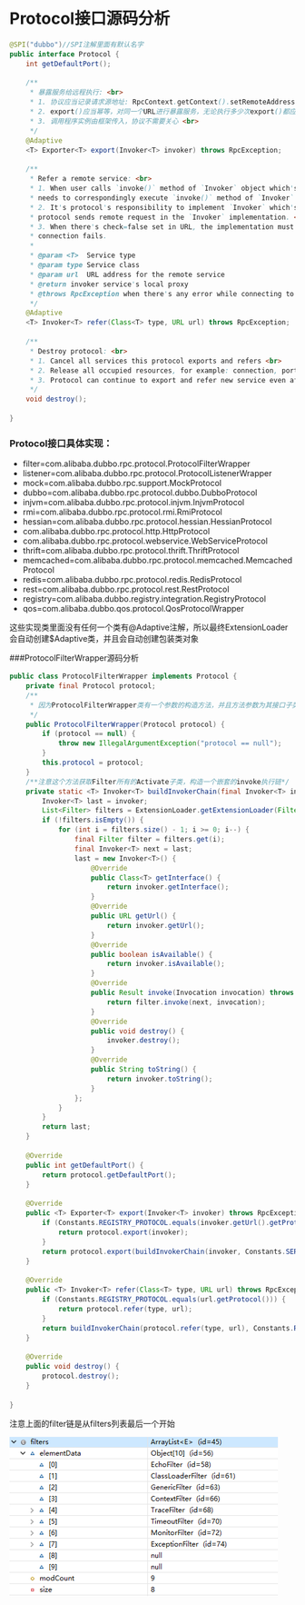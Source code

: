 # Protocol接口源码分析

```java
@SPI("dubbo")//SPI注解里面有默认名字
public interface Protocol {
    int getDefaultPort();

    /**
     * 暴露服务给远程执行: <br>
     * 1. 协议应当记录请求源地址: RpcContext.getContext().setRemoteAddress();
     * 2. export()应当幂等，对同一个URL进行暴露服务，无论执行多少次export()都应该是幂等的<br>
     * 3. 调用程序实例由框架传入，协议不需要关心 <br>
     */
    @Adaptive
    <T> Exporter<T> export(Invoker<T> invoker) throws RpcException;

    /**
     * Refer a remote service: <br>
     * 1. When user calls `invoke()` method of `Invoker` object which's returned from `refer()` call, the protocol
     * needs to correspondingly execute `invoke()` method of `Invoker` object <br>
     * 2. It's protocol's responsibility to implement `Invoker` which's returned from `refer()`. Generally speaking,
     * protocol sends remote request in the `Invoker` implementation. <br>
     * 3. When there's check=false set in URL, the implementation must not throw exception but try to recover when
     * connection fails.
     *
     * @param <T>  Service type
     * @param type Service class
     * @param url  URL address for the remote service
     * @return invoker service's local proxy
     * @throws RpcException when there's any error while connecting to the service provider
     */
    @Adaptive
    <T> Invoker<T> refer(Class<T> type, URL url) throws RpcException;

    /**
     * Destroy protocol: <br>
     * 1. Cancel all services this protocol exports and refers <br>
     * 2. Release all occupied resources, for example: connection, port, etc. <br>
     * 3. Protocol can continue to export and refer new service even after it's destroyed.
     */
    void destroy();

}
```

### Protocol接口具体实现：

- filter=com.alibaba.dubbo.rpc.protocol.ProtocolFilterWrapper
- listener=com.alibaba.dubbo.rpc.protocol.ProtocolListenerWrapper
- mock=com.alibaba.dubbo.rpc.support.MockProtocol
- dubbo=com.alibaba.dubbo.rpc.protocol.dubbo.DubboProtocol
- injvm=com.alibaba.dubbo.rpc.protocol.injvm.InjvmProtocol
- rmi=com.alibaba.dubbo.rpc.protocol.rmi.RmiProtocol
- hessian=com.alibaba.dubbo.rpc.protocol.hessian.HessianProtocol
- com.alibaba.dubbo.rpc.protocol.http.HttpProtocol
- com.alibaba.dubbo.rpc.protocol.webservice.WebServiceProtocol
- thrift=com.alibaba.dubbo.rpc.protocol.thrift.ThriftProtocol
- memcached=com.alibaba.dubbo.rpc.protocol.memcached.MemcachedProtocol
- redis=com.alibaba.dubbo.rpc.protocol.redis.RedisProtocol
- rest=com.alibaba.dubbo.rpc.protocol.rest.RestProtocol
- registry=com.alibaba.dubbo.registry.integration.RegistryProtocol
- qos=com.alibaba.dubbo.qos.protocol.QosProtocolWrapper

这些实现类里面没有任何一个类有@Adaptive注解，所以最终ExtensionLoader会自动创建$Adaptive类，并且会自动创建包装类对象

###ProtocolFilterWrapper源码分析

```java
public class ProtocolFilterWrapper implements Protocol {
    private final Protocol protocol;
    /**
     * 因为ProtocolFilterWrapper类有一个参数的构造方法，并且方法参数为其接口子类对象，所以这个会被当成wrapper类
     */
    public ProtocolFilterWrapper(Protocol protocol) {
        if (protocol == null) {
            throw new IllegalArgumentException("protocol == null");
        }
        this.protocol = protocol;
    }
    /**注意这个方法获取Filter所有的Activate子类，构造一个嵌套的invoke执行链*/
    private static <T> Invoker<T> buildInvokerChain(final Invoker<T> invoker, String key, String group) {
        Invoker<T> last = invoker;
        List<Filter> filters = ExtensionLoader.getExtensionLoader(Filter.class).getActivateExtension(invoker.getUrl(), key, group);
        if (!filters.isEmpty()) {
            for (int i = filters.size() - 1; i >= 0; i--) {
                final Filter filter = filters.get(i);
                final Invoker<T> next = last;
                last = new Invoker<T>() {
                    @Override
                    public Class<T> getInterface() {
                        return invoker.getInterface();
                    }
                    @Override
                    public URL getUrl() {
                        return invoker.getUrl();
                    }
                    @Override
                    public boolean isAvailable() {
                        return invoker.isAvailable();
                    }
                    @Override
                    public Result invoke(Invocation invocation) throws RpcException {
                        return filter.invoke(next, invocation);
                    }
                    @Override
                    public void destroy() {
                        invoker.destroy();
                    }
                    @Override
                    public String toString() {
                        return invoker.toString();
                    }
                };
            }
        }
        return last;
    }

    @Override
    public int getDefaultPort() {
        return protocol.getDefaultPort();
    }

    @Override
    public <T> Exporter<T> export(Invoker<T> invoker) throws RpcException {
        if (Constants.REGISTRY_PROTOCOL.equals(invoker.getUrl().getProtocol())) {
            return protocol.export(invoker);
        }
        return protocol.export(buildInvokerChain(invoker, Constants.SERVICE_FILTER_KEY, Constants.PROVIDER));
    }

    @Override
    public <T> Invoker<T> refer(Class<T> type, URL url) throws RpcException {
        if (Constants.REGISTRY_PROTOCOL.equals(url.getProtocol())) {
            return protocol.refer(type, url);
        }
        return buildInvokerChain(protocol.refer(type, url), Constants.REFERENCE_FILTER_KEY, Constants.CONSUMER);
    }

    @Override
    public void destroy() {
        protocol.destroy();
    }

}
```

注意上面的filter链是从filters列表最后一个开始

![avatar](images/filters.PNG)
